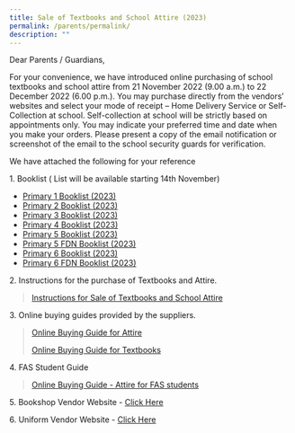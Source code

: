 ```yaml
---
title: Sale of Textbooks and School Attire (2023)
permalink: /parents/permalink/
description: ""
---
```

Dear Parents / Guardians, 

For your convenience, we have introduced online purchasing of school textbooks and school attire from 21 November 2022 (9.00 a.m.) to 22 December 2022 (6.00 p.m.). You may purchase directly from the vendors’ websites and select your mode of receipt – Home Delivery Service or Self-Collection at school. Self-collection at school will be strictly based on appointments only. You may indicate your preferred time and date when you make your orders. Please present a copy of the email notification or screenshot of the email to the school security guards for verification.  

We have attached the following for your reference

  
1\. Booklist ( List will be available starting 14th November)
* [Primary 1 Booklist (2023)](/files/Parents/Booklist%202023/XN%20Booklist%202023-%20P1.pdf)
* [Primary 2 Booklist (2023)](/files/Parents/Booklist%202023/XN%20Booklist%202023-%20P2.pdf)
* [Primary 3 Booklist (2023)](/files/Parents/Booklist%202023/XN%20Booklist%202023-%20P3.pdf)
* [Primary 4 Booklist (2023)](/files/Parents/Booklist%202023/XN%20Booklist%202023-%20P4.pdf)
* [Primary 5 Booklist (2023)](/files/Parents/Booklist%202023/XN%20Booklist%202023-%20P5.pdf)
* [Primary 5 FDN Booklist (2023)](/files/Parents/Booklist%202023/XN%20Booklist%202023-%20P5%20FDN.pdf)
* [Primary 6 Booklist (2023)](/files/Parents/Booklist%202023/XN%20Booklist%202023-%20P6.pdf)
* [Primary 6 FDN Booklist (2023)](/files/Parents/Booklist%202023/XN%20Booklist%202023-%20P6%20FDN.pdf)

2\. Instructions for the purchase of Textbooks and Attire.  

>[Instructions for Sale of Textbooks and School Attire](/files/Parents/P1%20Orientation/Instructions%20for%20Sale%20of%20Textbooks%20and%20School%20Attire.pdf)
  
3\. Online buying guides provided by the suppliers.  

>[Online Buying Guide for Attire](/files/Parents/P1%20Orientation/Online%20Buying%20Guide%20for%20Attire.pdf)
>
>[Online Buying Guide for Textbooks](/files/Parents/P1%20Orientation/Online%20Buying%20Guide%20for%20Textbooks%20.pdf)




4\. FAS Student Guide  

>[Online Buying Guide - Attire for FAS students](/files/Parents/P1%20Orientation/Online%20Buying%20Guide%20-%20Attire%20for%20FAS%20students.pdf)

  

5\. Bookshop Vendor Website - [Click Here](https://www.ihuntforbooks.com/)  

  

6\. Uniform Vendor Website - [Click Here](https://asencio.com.sg/)
